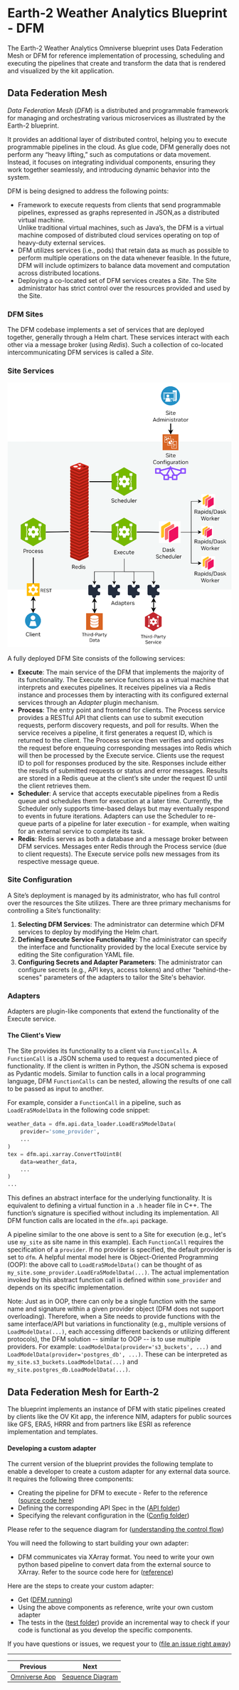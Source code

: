 # Earth-2 Weather Analytics Blueprint - DFM

The Earth-2 Weather Analytics Omniverse blueprint uses Data Federation Mesh or DFM for reference implementation of processing, scheduling and executing the pipelines that create and transform the data that is rendered and visualized by the kit application.

## Data Federation Mesh

*Data Federation Mesh* (*DFM*) is a distributed and
programmable framework for managing and orchestrating various microservices as illustrated by the Earth-2 blueprint.

It provides an additional layer of distributed control, helping you to execute
programmable pipelines in the cloud.
As glue code, DFM generally does not perform any “heavy lifting,” such as computations
or data movement.
Instead, it focuses on integrating individual components, ensuring they work together
seamlessly, and introducing dynamic behavior into the system.

DFM is being designed to address the following points:

- Framework to execute requests from clients that send programmable pipelines, expressed as graphs represented in JSON,as a distributed virtual machine.    
    Unlike traditional virtual machines, such as Java’s, the DFM is a virtual machine
    composed of distributed cloud services operating on top of heavy-duty external
    services.
- DFM utilizes services (i.e., pods) that retain data as much as possible to perform
    multiple operations on the data whenever feasible.
    In the future, DFM will include optimizers to balance data movement and computation
    across distributed locations.
- Deploying a co-located set of DFM services creates a *Site*.
    The Site administrator has strict control over the resources provided and used by
    the Site.

### DFM Sites

The DFM codebase implements a set of services that are deployed together, generally
through a Helm chart.
These services interact with each other via a message broker (using *Redis*).
Such a collection of co-located intercommunicating DFM services is called a *Site*.

### Site Services

<div align="center">
<div align="center" style="max-width: 575px;">

![Full DFM Site Services](./imgs/dfm_arch.png)

</div>
</div>

A fully deployed DFM Site consists of the following services:

- **Execute**: The main service of the DFM that implements the majority of its
    functionality. The Execute service functions as a virtual machine that interprets
    and executes pipelines. It receives pipelines via a Redis instance and processes
    them by interacting with its configured external services through an *Adapter*
    plugin mechanism.
- **Process**: The entry point and frontend for clients.
    The Process service provides a RESTful API that clients can use to submit execution
    requests, perform discovery requests, and poll for results.
    When the service receives a pipeline, it first generates a request ID, which is
    returned to the client.
    The Process service then verifies and optimizes the request before enqueuing
    corresponding messages into Redis which will then be processed by the Execute
    service.
    Clients use the request ID to poll for responses produced by the site.
    Responses include either the results of submitted requests or status and error
    messages.
    Results are stored in a Redis queue at the client’s site under the request ID until
    the client retrieves them.
- **Scheduler**: A service that accepts executable pipelines from a Redis queue and
    schedules them for execution at a later time.
    Currently, the Scheduler only supports time-based delays but may eventually respond
    to events in future iterations.
    Adapters can use the Scheduler to re-queue parts of a pipeline for later execution -
    for example, when waiting for an external service to complete its task.
- **Redis**: Redis serves as both a database and a message broker between DFM services.
    Messages enter Redis through the Process service (due to client requests).
    The Execute service polls new messages from its respective message queue.

### Site Configuration

A Site’s deployment is managed by its administrator, who has full control over the
resources the Site utilizes.
There are three primary mechanisms for controlling a Site’s functionality:

1. **Selecting DFM Services**:
    The administrator can determine which DFM services to deploy by modifying the Helm
    chart.
1. **Defining Execute Service Functionality**:
    The administrator can specify the interface and functionality provided by the local
    Execute service by editing the Site configuration YAML file.
1. **Configuring Secrets and Adapter Parameters**:
    The administrator can configure secrets (e.g., API keys, access tokens) and other
    "behind-the-scenes" parameters of the adapters to tailor the Site's behavior.

### Adapters

Adapters are plugin-like components that extend the functionality of the Execute
service.

#### The Client's View

The Site provides its functionality to a client via `FunctionCalls`.
A `FunctionCall` is a JSON schema used to request a documented piece of functionality.
If the client is written in Python, the JSON schema is exposed as Pydantic models.
Similar to function calls in a local programming language, DFM `FunctionCalls` can be
nested, allowing the results of one call to be passed as input to another.

For example, consider a `FunctionCall` in a pipeline, such as `LoadEra5ModelData` in
the following code snippet:

```python
weather_data = dfm.api.data_loader.LoadEra5ModelData(
    provider='some_provider',
    ...
)
tex = dfm.api.xarray.ConvertToUint8(
    data=weather_data,
    ...
)
...
```

This defines an abstract interface for the underlying functionality.
It is equivalent to defining a virtual function in a `.h` header file in C++.
The function’s signature is specified without including its implementation.
All DFM function calls are located in the `dfm.api` package.

A pipeline similar to the one above is sent to a Site for execution (e.g., let's use
`my_site` as site name in this example).
Each `FunctionCall` requires the specification of a `provider`.
If no provider is specified, the default provider is set to `dfm`.
A helpful mental model here is Object-Oriented Programming (OOP): the above call to
`LoadEra5ModelData()` can be thought of as `my_site.some_provider.LoadEra5ModelData(...)`.
The actual implementation invoked by this abstract function call is defined within
`some_provider` and depends on its specific implementation.

Note:
Just as in OOP, there can only be a single function with the same name and signature
within a given provider object (DFM does not support overloading).
Therefore, when a Site needs to provide functions with the same interface/API but
variations in functionality (e.g., multiple versions of `LoadModelData(...)`, each
accessing different backends or utilizing different protocols), the DFM solution
-- similar to OOP -- is to use multiple providers.
For example: `LoadModelData(provider='s3_buckets', ...)` and
`LoadModelData(provider='postgres_db', ...)`.
These can be interpreted as `my_site.s3_buckets.LoadModelData(...)` and `my_site.postgres_db.LoadModelData(...)`.

## Data Federation Mesh for Earth-2
The blueprint implements an instance of DFM with static pipelines created by clients like the OV Kit app, the inference NIM, adapters for public sources like GFS, ERA5, HRRR and from partners like ESRI as reference implementation and templates. 

#### Developing a custom adapter
The current version of the blueprint provides the following template to enable a developer to create a custom adapter for any external data source. It requires the following three components:
* Creating the pipeline for DFM to execute - Refer to the reference ([source code here](https://github.com/NVIDIA-Omniverse-blueprints/earth2-weather-analytics/tree/main/src/dfm/service/execute/adapter/esri))
* Defining the corresponding API Spec in the ([API folder](https://github.com/NVIDIA-Omniverse-blueprints/earth2-weather-analytics/tree/main/src/dfm/api/esri))
* Specifying the relevant configuration in the ([Config folder](https://github.com/NVIDIA-Omniverse-blueprints/earth2-weather-analytics/tree/main/src/dfm/config/adapter/esri))

Please refer to the sequence diagram for ([understanding the control flow](https://github.com/NVIDIA-Omniverse-blueprints/earth2-weather-analytics/blob/ram-cherukuri-patch-1/docs/06_sequence.md))

You will need the following to start building your own adapter:
* DFM communicates via XArray format. You need to write your own python based pipeline to convert data from the external source to XArray. Refer to the source code here for ([reference](https://github.com/NVIDIA-Omniverse-blueprints/earth2-weather-analytics/blob/main/src/dfm/service/execute/adapter/_adapter.py))
  
Here are the steps to create your custom adapter:
* Get ([DFM running](https://github.com/NVIDIA-Omniverse-blueprints/earth2-weather-analytics/blob/main/src/dfm/service/execute/adapter/_adapter.py))
* Using the above components as reference, write your own custom adapter 
* The tests in the ([test folder](http://github.com/NVIDIA-Omniverse-blueprints/earth2-weather-analytics/blob/main/src/tests/dfm/test_dfm_service_execute_adapter_load_elevation_data.py)) provide an incremental way to check if your code is functional as you develop the specific components.

If you have questions or issues, we request your to ([file an issue right away](https://github.com/NVIDIA-Omniverse-blueprints/earth2-weather-analytics/issues)) 

<!-- Footer Navigation -->
---
<div align="center">

| Previous | Next |
|:---------:|:-----:|
| [Omniverse App](./04_omniverse_app.md) | [Sequence Diagram](./06_sequence.md) |

</div>
